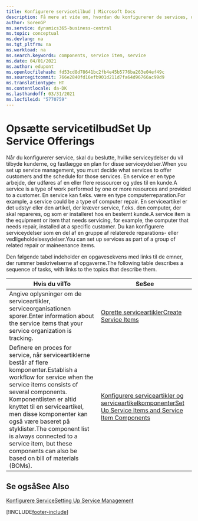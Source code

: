 ```yaml
---
title: Konfigurere servicetilbud | Microsoft Docs
description: Få mere at vide om, hvordan du konfigurerer de services, du tilbyder kunderne.
author: SorenGP
ms.service: dynamics365-business-central
ms.topic: conceptual
ms.devlang: na
ms.tgt_pltfrm: na
ms.workload: na
ms.search.keywords: components, service item, service
ms.date: 04/01/2021
ms.author: edupont
ms.openlocfilehash: fd53cd8d78641bc2fb4e45b5776ba263e04ef49c
ms.sourcegitcommit: 766e2840fd16efb901d211d7fa64d96766ac99d9
ms.translationtype: HT
ms.contentlocale: da-DK
ms.lasthandoff: 03/31/2021
ms.locfileid: "5770759"
---
```

# <a name="set-up-service-offerings"></a><span data-ttu-id="7785d-103">Opsætte servicetilbud</span><span class="sxs-lookup"><span data-stu-id="7785d-103">Set Up Service Offerings</span></span>
<span data-ttu-id="7785d-104">Når du konfigurerer service, skal du beslutte, hvilke serviceydelser du vil tilbyde kunderne, og fastlægge en plan for disse serviceydelser.</span><span class="sxs-lookup"><span data-stu-id="7785d-104">When you set up service management, you must decide what services to offer customers and the schedule for those services.</span></span> <span data-ttu-id="7785d-105">En service er en type arbejde, der udføres af en eller flere ressourcer og ydes til en kunde.</span><span class="sxs-lookup"><span data-stu-id="7785d-105">A service is a type of work performed by one or more resources and provided to a customer.</span></span> <span data-ttu-id="7785d-106">En service kan f.eks. være en type computerreparation.</span><span class="sxs-lookup"><span data-stu-id="7785d-106">For example, a service could be a type of computer repair.</span></span> <span data-ttu-id="7785d-107">En serviceartikel er det udstyr eller den artikel, der kræver service, f.eks. den computer, der skal repareres, og som er installeret hos en bestemt kunde.</span><span class="sxs-lookup"><span data-stu-id="7785d-107">A service item is the equipment or item that needs servicing, for example, the computer that needs repair, installed at a specific customer.</span></span> <span data-ttu-id="7785d-108">Du kan konfigurere serviceydelser som en del af en gruppe af relaterede reparations- eller vedligeholdelsesydelser.</span><span class="sxs-lookup"><span data-stu-id="7785d-108">You can set up services as part of a group of related repair or maineenance items.</span></span>  
  
<span data-ttu-id="7785d-109">Den følgende tabel indeholder en opgavesekvens med links til de emner, der rummer beskrivelserne af opgaverne.</span><span class="sxs-lookup"><span data-stu-id="7785d-109">The following table describes a sequence of tasks, with links to the topics that describe them.</span></span>  
  
|<span data-ttu-id="7785d-110">**Hvis du vil**</span><span class="sxs-lookup"><span data-stu-id="7785d-110">**To**</span></span>|<span data-ttu-id="7785d-111">**Se**</span><span class="sxs-lookup"><span data-stu-id="7785d-111">**See**</span></span>|  
|------------|-------------|  
|<span data-ttu-id="7785d-112">Angive oplysninger om de serviceartikler, serviceorganisationen sporer.</span><span class="sxs-lookup"><span data-stu-id="7785d-112">Enter information about the service items that your service organization is tracking.</span></span>|[<span data-ttu-id="7785d-113">Oprette serviceartikler</span><span class="sxs-lookup"><span data-stu-id="7785d-113">Create Service Items</span></span>](service-how-to-create-service-items.md)|  
|<span data-ttu-id="7785d-114">Definere en proces for service, når serviceartiklerne består af flere komponenter.</span><span class="sxs-lookup"><span data-stu-id="7785d-114">Establish a workflow for service when the service items consists of several components.</span></span> <span data-ttu-id="7785d-115">Komponentlisten er altid knyttet til en serviceartikel, men disse komponenter kan også være baseret på styklister.</span><span class="sxs-lookup"><span data-stu-id="7785d-115">The component list is always connected to a service item, but these components can also be based on bill of materials (BOMs).</span></span>|[<span data-ttu-id="7785d-116">Konfigurere serviceartikler og serviceartikelkomponenter</span><span class="sxs-lookup"><span data-stu-id="7785d-116">Set Up Service Items and Service Item Components</span></span>](service-how-setup-service-items.md)|  
  
## <a name="see-also"></a><span data-ttu-id="7785d-117">Se også</span><span class="sxs-lookup"><span data-stu-id="7785d-117">See Also</span></span>  
[<span data-ttu-id="7785d-118">Konfigurere Service</span><span class="sxs-lookup"><span data-stu-id="7785d-118">Setting Up Service Management</span></span>](service-setup-service.md)   

[!INCLUDE[footer-include](includes/footer-banner.md)]